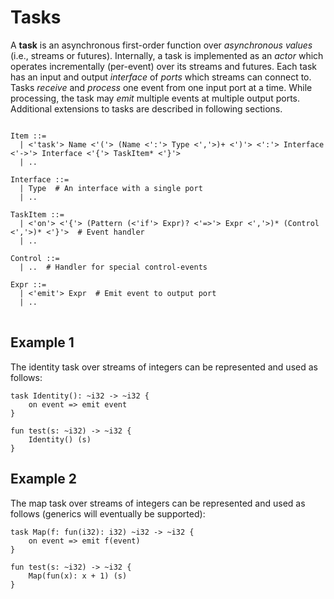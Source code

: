 # Tasks

A **task** is an asynchronous first-order function over *asynchronous values* (i.e., streams or futures). Internally, a task is implemented as an *actor* which operates incrementally (per-event) over its streams and futures. Each task has an input and output *interface* of *ports* which streams can connect to. Tasks *receive* and *process* one event from one input port at a time. While processing, the task may *emit* multiple events at multiple output ports. Additional extensions to tasks are described in following sections.

<pre>
<code>
Item ::=
  | <'task'> Name <'('> (Name <':'> Type <','>)+ <')'> <':'> Interface <'->'> Interface <'{'> TaskItem* <'}'>
  | ..

Interface ::=
  | Type  # An interface with a single port
  | ..

TaskItem ::=
  | <'on'> <'{'> (Pattern (<'if'> Expr)? <'=>'> Expr <','>)* (Control <','>)* <'}'>  # Event handler
  | ..

Control ::=
  | ..  # Handler for special control-events

Expr ::=
  | <'emit'> Expr  # Emit event to output port
  | ..
</code>
</pre>

## Example 1

The identity task over streams of integers can be represented and used as follows:

```text
task Identity(): ~i32 -> ~i32 {
    on event => emit event
}

fun test(s: ~i32) -> ~i32 {
    Identity() (s)
}
```

## Example 2

The map task over streams of integers can be represented and used as follows (generics will eventually be supported):

```text
task Map(f: fun(i32): i32) ~i32 -> ~i32 {
    on event => emit f(event)
}

fun test(s: ~i32) -> ~i32 {
    Map(fun(x): x + 1) (s)
}
```
